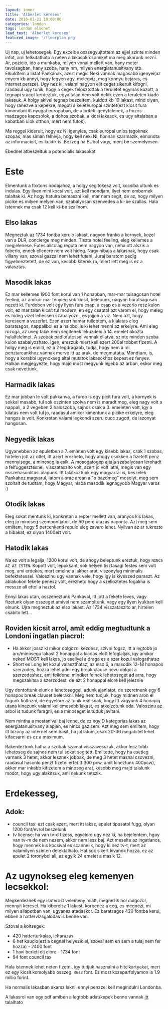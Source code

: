 ```yaml
---
layout: inner
title: 'Alberlet kereses'
date: 2016-01-21 10:00:00
categories: london
tags: london elsohet
lead_text: 'Alberlet kereses'
featured_image: '/floorplan.png'
---
```


Uj nap, uj lehetosegek. Egy excelbe osszegyujtottem az ejjel szinte minden infot, ami felkutathato a neten a lakasokrol amiket ma meg akarunk nezni. Ar, pozicio, ido a munkaba, milyen vonal mellett van, hany meter tavolsagban, hany szoba, hany nm, milyen energiatanusitvany stb.
Elkuldtem a listat Pankanak, azert megis Neki vannak magasabb igenyei(az enyem kb annyi, hogy legyen agy, melegviz, meg konnyu bejaras, es internet persze). Ugy nez ki, valami nagyon elit ceget sikerult kifogni, raadasul ugy tunik, hogy a cegek felosztottak a teruletet egymas kozott, a tegnapi sracot kerdeztuk, egyaltalan nem volt nekik ezen a teruleten kiado lakasuk. A holgy akivel tegnap beszeltem, kuldott kb 10 lakast, mind olyan, hogy ranezve a kepekre, meguti a keleteuropai szintet(ezt kicsit fura kimondani itt nyugat europaban, de a britek igenytelenek, a huzos-madzagos kapcsolok, a dohos szobak, a kicsi lakasok, es ugy altalaban a kabatban ulok otthon, mert nem futok).

Ma reggel kiderult, hogy az NI igenyles, csak europai unios tagoknak szopas, mas siman felhivja, hogy kell neki NI, honnan szarmazik, elmondta az informacioit, es kuldik is. Bezzeg ha EUbol vagy, menj be szemelyesen.

Ebednel atbeszeltuk a potencialis lakasokat.

# Este

Elmentunk a foxtons irodajahoz, a holgy segitokesz volt, kocsiba ultunk es indulas. Egy ilyen mini kocsi volt, azt kell mondjam, ilyet nem embernek talaltak ki. Az hogy hatulra bemaszni kell, mar nem segit, de az, hogy milyen picike es milyen melyen van, szabalyosan szenvedes a ki-be szallas. Hala istennek ma csak 12 kell ki-be szallnom.

## Elso lakas
Megneztuk az 1734 fontba kerulo lakast, nagyon franko a kornyek, kozel van a DLR, concierge meg minden. Tiszta hotel feeling, eleg kellemes a megjelenese. Futes allitolag regota nem nagyon van, neha ott alszik a foberlo, ennek ellenere nem volt hideg. Nagy hibaja a lakasnak, hogy csak villany van, szoval gazzal nem lehet futeni, Juraj baratom pedig figyelmeztetett, de ez van, kesobb kiterek ra, miert lett meg is ez a valasztas.

## Masodik lakas
Ez mar kellemes 1900 font korul van 1 honapban, mar-mar tulsagosan hotel feeling, az amikor mar tenyleg sok kicsit, belepunk, nagyon baratsagosan nezett ki. Furdoben volt egy ilyen fura csap, a csap es a vezerlo resz kulon volt, ez mar talan kicsit tul modern, en egy csaptol azt varom el, hogy meleg es hideg vizet lehessen szabalyozni, es jojjon a viz. Nem azt, hogy keressem a vezerlot. Ezen azert hamar tulleptem, a kialatas eleg baratsagos, nappalibol es a halobol is ki lehet menni az erkelyre. Ami eleg rozoga, az uveg falak nem segitenek lekuzdeni a 14. emelet okozta halalfelelmet. A szobak padlofutessel vannak ellatva, szinte minden szoba kulon szabalyozhato. Igen, erezzuk miert kell ezert 200al tobbet fizetni. A holgy meg is emliti, ez a 2 legdragabb, tudja, hogy nem a mi penztarcankhoz vannak merve itt az arak, de megmutatja. Mondtam, is, hogy a korabbi ugynokseg altal mutatok lakasokhoz kepest ez fenyev. Halkan megjegyezte, hogy majd most megyunk lejjebb az arban, ekkor meg csak nevettunk.

## Harmadik lakas
Ez mar jobban le volt pukkanva, a furdo is egy picit fura volt, a kornyek is sokkal masabb, tul sok oszinten szolva nem is maradt meg, eleg nagy volt a nappali, a 2 vegeben 2 haloszoba, sajnos csak a 3. emeleten volt, igy a kilatas nem volt tul jo, raadasul amikor kimentunk a picike erkelyre, eleg hangos is volt. Konkretan valami legkondi szeru cucc zugott, de iszonyat hangosan.

## Negyedik lakas
Ugyanebben az epuletben a 7. emleten volt egy kisebb lakas, csak 1 szobas, hirtelen jott az otlet, itt azert erezheto, hogy ahogy csokken a fizetett penz mennyisege, a minoseg is esik. A mosogatogep ajtaja szabalyosan lerohadt a felfuggesztesnel, visszataszito volt, azert jo volt latni, megis van egy osszehasonlitasi alapunk. Itt talalkoztunk egy magyarral is, beszelek Pankahoz magyarul, latom a srac arcan a "o bazdmeg" mosolyt, meg sem szoltalt de tudtam, hogy Magyar, hiaba masodik legnagyobb Magyar varos :)

## Otodik lakas
Eleg sokat mentunk ki, konkretan a repter mellett van, aranyos kis lakas, eleg jo minoseg szempontjabol, de 50 perc utazas naponta. Azt meg sem emlitem, hogy 5 percenkenti repulo eleg zavaro lehet. Nyilvan az ar tukrozte a hibakat, ez olyan 1400ert volt.

## Hatodik lakas
Na ez volt a legalja, 1200 korul volt, de ahogy beleptunk ereztuk, hogy `NINCS AZ AZ ISTEN`. Kopott volt, lepukkant, sok helyen tisztasagi festes sem volt meg, ami erdekes, mert emelne a lakber arat, viszonylag minimalis befektetessel. Valoszinu ugy vannak vele, hogy igy is kiveszed paraszt. Az ablakokon fekete penesz volt, erezheto hogy a szelloztetes fogalma is messze all ettol a haztol.

Ennyi lakas utan, osszeneztunk Pankaval, itt jott a fekete leves, vagy fizetunk olyan osszeget amivel nem szamoltunk, vagy egy ilyen lyukban kell elnunk. Ujra megneztuk az elso lakast. Az 1734 visszataszito ar, hirtelen csabito lett...

## Roviden kicsit arrol, amit eddig megtudtunk a Londoni ingatlan piacrol:
- Ha akkor jossz ki mikor dolgozni kezdesz, szivni fogsz, itt a legtobb jo aru/minosegu lakast 2 honappal a kiadas elott lefoglaljak, igy amikor neked MOST kell lakas, jo esellyel a draga es a szar kozul valogathatsz
- Short es Long let kozul valaszthatsz, az elso 6, a masodik 12-18 honapos szerzodes, hozza lehet adni egy break clause nevu dolgot a szerzodeshez, ami felidonel mindket felnek lehetoseget ad arra, hogy megszakitsa a szerzodest, de ezt 2 honappal elore kell jeleznie

Ugy dontottunk elunk a lehetoseggel, adunk ajanlatot, de szeretnenk egy 6 honapos break clauset belerakni. Meg nem tudjuk, hogy midnen aron el fogunk koltozni, de egyelore az tunik realisnak, hogy itt vagyunk 4 honapig utana kinezunk valami kellemesebb lakast, es atkolzotunk oda. Valoszinu az arbol is tudunk faragni, es a minoseget is tuduk javitani.

Nem mintha a mostanival baj lenne, de ez egy D kategorias lakas az energiatanusitvany alapjan, es nincs gaz sem. Azt meg sem emlitem, hogy itt bizony az internet sem hasit, ha jol latom, csak 20-30 megabitet lehet kifacsarni es ez a maximum.

Rakerdeztunk hatha a szobak szamat visszavesszuk, akkor lesz tobb lehetoseg de sajnos nem tul sokat segitett. Emlitette, hogy ha esetleg varnank 3 hetet, akkor lesznek jobbak, de meg 3 hetet masnal csovezni, raadasul hasonlo penzt fizetni erte(itt 300 pcw, amit kineztunk 400pcw), akkor mar inkabb kifizetem a minoseg arat, kesobb meg majd talalunk modot, hogy ugy alakitsuk, ami nekunk tetszik.

# Erdekesseg,
## Adok:
* council tax: ezt csak azert, mert itt laksz, epulet tipusatol fugg, olyan 1200 font/evrol beszelunk
* tv license: ha van tv-d fizess, egyelore ugy nez ki, ha bejelentem, hgoy van tv-m de nem nezem, akkor nem lesz baj. Azt meselte az ingatlanos, hogy mennek kis kocsival es scannelik, hogy ki nez tv-t, mert az valamilyen szinten detektalhato. Hat sok sikert kivanok hozza, ez az epulet 2 toronybol all, az egyik 24 emelet a masik 12.

# Az ugynokseg eleg kemenyen lecsekkol:
Megkerdeznek egy ismerost velemeny miatt, megnezik hol dolgozol, mennyit keresel.
Ha kiberelsz 1 lakast, korbenez a ceg, es megnezi, mi milyen allapotban van, ugyanez atadaskor. Ez baratsagos 420 fontba kerul, ebben a hattervizsgalodas is benne van.

Szoval a koltsegek:
- 420 hatterturkalas, leltarazas
- 6 het kaucio(ezt a cegnel helyezik el, szoval sem en sem a tulaj nem fer hozza) - 2400 font
- 1 havi berleti dij elore - 1734 font
- 94 font council tax

Hala istennek lehet neten fizetni, igy tudjuk hasznalni a hitelkartyakat, mert ez egy kicsit komolyabb osszeg. `4648` font. Ez most kozeparfolyamon is 1.9 millio forint. 

Ha normalis lakasban akarsz lakni, ennyi penzzel kell megindulni Londonba.

A lakasrol van egy pdf amiben a legtobb adat/kepek benne vannak [itt](/chpk3405620-ll_web.pdf) talalhato

